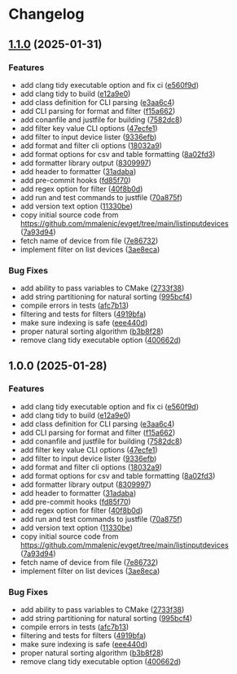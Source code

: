 # Changelog

## [1.1.0](https://github.com/mmalenic/evlist/compare/v1.0.0...v1.1.0) (2025-01-31)


### Features

* add clang tidy executable option and fix ci ([e560f9d](https://github.com/mmalenic/evlist/commit/e560f9d1bd17aab0334c037604617777d6f87ef3))
* add clang tidy to build ([e12a9e0](https://github.com/mmalenic/evlist/commit/e12a9e0402a6bd0d1747a6222ab5372cc94d5140))
* add class definition for CLI parsing ([e3aa6c4](https://github.com/mmalenic/evlist/commit/e3aa6c4f90dc05f8ad6d8851e60b9ad01c02b7d8))
* add CLI parsing for format and filter ([f15a662](https://github.com/mmalenic/evlist/commit/f15a6626c2af94a753b36d7f3d1800e16b9c0c09))
* add conanfile and justfile for building ([7582dc8](https://github.com/mmalenic/evlist/commit/7582dc83e44d692ca828f0eb9c182885d57835f4))
* add filter key value CLI options ([47ecfe1](https://github.com/mmalenic/evlist/commit/47ecfe101401cdcaf00e6d236bebbc48ba54d86f))
* add filter to input device lister ([9336efb](https://github.com/mmalenic/evlist/commit/9336efb14d500d93a0532f578109cd610c89f74d))
* add format and filter cli options ([18032a9](https://github.com/mmalenic/evlist/commit/18032a99bd3e5a33f086530fb2cfb56c66a0c2dd))
* add format options for csv and table formatting ([8a02fd3](https://github.com/mmalenic/evlist/commit/8a02fd3a57e905839a69c41f1a8dad2aaf6c334b))
* add formatter library output ([8309997](https://github.com/mmalenic/evlist/commit/8309997994c6ea5189c45a3e8cc31e245926c625))
* add header to formatter ([31adaba](https://github.com/mmalenic/evlist/commit/31adabac00f2441957c45872dec9e05a8d7b4b18))
* add pre-commit hooks ([fd85f70](https://github.com/mmalenic/evlist/commit/fd85f706cae2ab7521ce260f69628960c712248a))
* add regex option for filter ([40f8b0d](https://github.com/mmalenic/evlist/commit/40f8b0de2d65ec11f5f9ab88f4db6f4d2ac0b737))
* add run and test commands to justfile ([70a875f](https://github.com/mmalenic/evlist/commit/70a875fbf15a7143a3f63796716d0ee173d5464b))
* add version text option ([11330be](https://github.com/mmalenic/evlist/commit/11330be17ae9c879e082987b1631388ce13d8e5e))
* copy initial source code from https://github.com/mmalenic/evget/tree/main/listinputdevices ([7a93d94](https://github.com/mmalenic/evlist/commit/7a93d94cc63540d8965673596d4d5518f4f946be))
* fetch name of device from file ([7e86732](https://github.com/mmalenic/evlist/commit/7e86732ab1e76034ad14d81ca8c5528ebeca7f6e))
* implement filter on list devices ([3ae8eca](https://github.com/mmalenic/evlist/commit/3ae8ecafec9b6a24bc3e741f161d2c1f64c176db))


### Bug Fixes

* add ability to pass variables to CMake ([2733f38](https://github.com/mmalenic/evlist/commit/2733f3896f18b5ea271d6855b5f49db84b8ce8b2))
* add string partitioning for natural sorting ([995bcf4](https://github.com/mmalenic/evlist/commit/995bcf48fd399cab064962dc0c27977a20263b4b))
* compile errors in tests ([afc7b13](https://github.com/mmalenic/evlist/commit/afc7b13cd3f5811c5d7abe0a296e20e05b938c66))
* filtering and tests for filters ([4919bfa](https://github.com/mmalenic/evlist/commit/4919bfab9a2c1c4240f14ecf1c0a515f8987c1f9))
* make sure indexing is safe ([eee440d](https://github.com/mmalenic/evlist/commit/eee440d4a222b150689b478a2385730cd1ba9152))
* proper natural sorting algorithm ([b3b8f28](https://github.com/mmalenic/evlist/commit/b3b8f28210d95ab4d53ef5a4f0440bd545f5ef34))
* remove clang tidy executable option ([400662d](https://github.com/mmalenic/evlist/commit/400662d0e539221056491ea0f67b9cf06048423e))

## 1.0.0 (2025-01-28)


### Features

* add clang tidy executable option and fix ci ([e560f9d](https://github.com/mmalenic/evlist/commit/e560f9d1bd17aab0334c037604617777d6f87ef3))
* add clang tidy to build ([e12a9e0](https://github.com/mmalenic/evlist/commit/e12a9e0402a6bd0d1747a6222ab5372cc94d5140))
* add class definition for CLI parsing ([e3aa6c4](https://github.com/mmalenic/evlist/commit/e3aa6c4f90dc05f8ad6d8851e60b9ad01c02b7d8))
* add CLI parsing for format and filter ([f15a662](https://github.com/mmalenic/evlist/commit/f15a6626c2af94a753b36d7f3d1800e16b9c0c09))
* add conanfile and justfile for building ([7582dc8](https://github.com/mmalenic/evlist/commit/7582dc83e44d692ca828f0eb9c182885d57835f4))
* add filter key value CLI options ([47ecfe1](https://github.com/mmalenic/evlist/commit/47ecfe101401cdcaf00e6d236bebbc48ba54d86f))
* add filter to input device lister ([9336efb](https://github.com/mmalenic/evlist/commit/9336efb14d500d93a0532f578109cd610c89f74d))
* add format and filter cli options ([18032a9](https://github.com/mmalenic/evlist/commit/18032a99bd3e5a33f086530fb2cfb56c66a0c2dd))
* add format options for csv and table formatting ([8a02fd3](https://github.com/mmalenic/evlist/commit/8a02fd3a57e905839a69c41f1a8dad2aaf6c334b))
* add formatter library output ([8309997](https://github.com/mmalenic/evlist/commit/8309997994c6ea5189c45a3e8cc31e245926c625))
* add header to formatter ([31adaba](https://github.com/mmalenic/evlist/commit/31adabac00f2441957c45872dec9e05a8d7b4b18))
* add pre-commit hooks ([fd85f70](https://github.com/mmalenic/evlist/commit/fd85f706cae2ab7521ce260f69628960c712248a))
* add regex option for filter ([40f8b0d](https://github.com/mmalenic/evlist/commit/40f8b0de2d65ec11f5f9ab88f4db6f4d2ac0b737))
* add run and test commands to justfile ([70a875f](https://github.com/mmalenic/evlist/commit/70a875fbf15a7143a3f63796716d0ee173d5464b))
* add version text option ([11330be](https://github.com/mmalenic/evlist/commit/11330be17ae9c879e082987b1631388ce13d8e5e))
* copy initial source code from https://github.com/mmalenic/evget/tree/main/listinputdevices ([7a93d94](https://github.com/mmalenic/evlist/commit/7a93d94cc63540d8965673596d4d5518f4f946be))
* fetch name of device from file ([7e86732](https://github.com/mmalenic/evlist/commit/7e86732ab1e76034ad14d81ca8c5528ebeca7f6e))
* implement filter on list devices ([3ae8eca](https://github.com/mmalenic/evlist/commit/3ae8ecafec9b6a24bc3e741f161d2c1f64c176db))


### Bug Fixes

* add ability to pass variables to CMake ([2733f38](https://github.com/mmalenic/evlist/commit/2733f3896f18b5ea271d6855b5f49db84b8ce8b2))
* add string partitioning for natural sorting ([995bcf4](https://github.com/mmalenic/evlist/commit/995bcf48fd399cab064962dc0c27977a20263b4b))
* compile errors in tests ([afc7b13](https://github.com/mmalenic/evlist/commit/afc7b13cd3f5811c5d7abe0a296e20e05b938c66))
* filtering and tests for filters ([4919bfa](https://github.com/mmalenic/evlist/commit/4919bfab9a2c1c4240f14ecf1c0a515f8987c1f9))
* make sure indexing is safe ([eee440d](https://github.com/mmalenic/evlist/commit/eee440d4a222b150689b478a2385730cd1ba9152))
* proper natural sorting algorithm ([b3b8f28](https://github.com/mmalenic/evlist/commit/b3b8f28210d95ab4d53ef5a4f0440bd545f5ef34))
* remove clang tidy executable option ([400662d](https://github.com/mmalenic/evlist/commit/400662d0e539221056491ea0f67b9cf06048423e))
